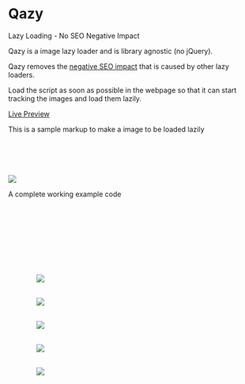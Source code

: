 Qazy
====

Lazy Loading - No SEO Negative Impact

Qazy is a image lazy loader and is library agnostic (no jQuery).

Qazy removes the <a href="http://qnimate.com/lazy-loading-images-and-its-seo-impact/">negative SEO impact</a> that is caused by other lazy loaders.

Load the script as soon as possible in the webpage so that it can start tracking the images and load them lazily.

<a href="http://labs.qnimate.com/qazy-lazy-loading/">Live Preview</a>

This is a sample markup to make a image to be loaded lazily
<code>
<!-- data-qazy is set to true means to load it lazily. Set it to false if you don't want to load it lazily. -->
<!-- A default placeholder is used. To change the placeholder, assign the variable "qazy_image" with the placeholder image url before the script is loaded. -->
<img src="offline-web-apps.jpg" data-qazy="true">
</code>

A complete working example code
<code>

<!doctype html>
<html>
    <head>
        <title>Qazy</title>
        <script> var qazy_image = "http://qnimate.com/blank.gif";  </script>
        <script src="qazy.js"></script>
    </head>
    <body>
        <img src="lazy-loading.jpg" data-qazy="true">
        <br>
        <img src="offline-web-apps.jpg" data-qazy="true">
        <br>
        <img src="random-color.jpg" data-qazy="true">
        <br>
        <img src="revel-scroll.jpg" data-qazy="true">
        <br>
        <img src="wordpress-fields-metaboxes.jpg" data-qazy="true">
    </body>
</html>
</code>
